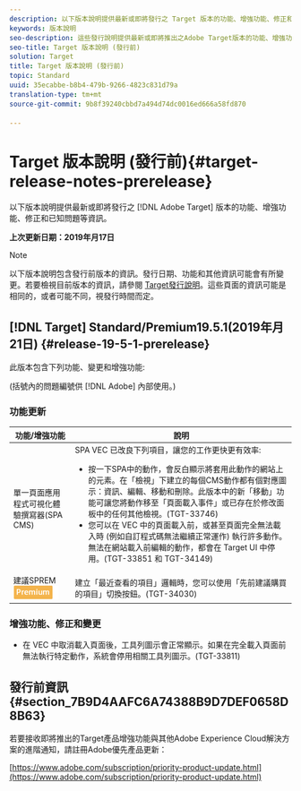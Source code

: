 ```yaml
---
description: 以下版本說明提供最新或即將發行之 Target 版本的功能、增強功能、修正和已知問題等資訊。
keywords: 版本說明
seo-description: 這些發行說明提供最新或即將推出之Adobe Target版本的功能、增強功能、修正和已知問題的相關資訊
seo-title: Target 版本說明 (發行前)
solution: Target
title: Target 版本說明 (發行前)
topic: Standard
uuid: 35ecabbe-b8b4-479b-9266-4823c831d79a
translation-type: tm+mt
source-git-commit: 9b8f39240cbbd7a494d74dc0016ed666a58fd870

---
```



# Target 版本說明 (發行前){#target-release-notes-prerelease}

以下版本說明提供最新或即將發行之 [!DNL Adobe Target] 版本的功能、增強功能、修正和已知問題等資訊。

**上次更新日期：2019年月17日**

>[!NOTE]
>
>以下版本說明包含發行前版本的資訊。發行日期、功能和其他資訊可能會有所變更。若要檢視目前版本的資訊，請參閱 [Target發行說明](release-notes.md)。這些頁面的資訊可能是相同的，或者可能不同，視發行時間而定。

## [!DNL Target] Standard/Premium19.5.1(2019年月21日) {#release-19-5-1-prerelease}

此版本包含下列功能、變更和增強功能:

(括號內的問題編號供 [!DNL Adobe] 內部使用。)

### 功能更新

| 功能/增強功能 | 說明 |
| --- | --- |
| 單一頁面應用程式可視化體驗撰寫器(SPA CMS) | SPA VEC 已改良下列項目，讓您的工作更快更有效率: <ul><li>按一下SPA中的動作，會反白顯示將套用此動作的網站上的元素。在「檢視」下建立的每個CMS動作都有個對應圖示：資訊、編輯、移動和刪除。此版本中的新「移動」功能可讓您將動作移至「頁面載入事件」或已存在於修改面板中的任何其他檢視。(TGT-33746)</li><li>您可以在 VEC 中的頁面載入前，或甚至頁面完全無法載入時 (例如自訂程式碼無法繼續正常運作) 執行許多動作。無法在網站載入前編輯的動作，都會在 Target UI 中停用。(TGT-33851 和 TGT-34149)</li></ul> |
| 建議SPREM<br>![徽章](/help/assets/premium.png) | 建立「最近查看的項目」邏輯時，您可以使用「先前建議購買的項目」切換按鈕。(TGT-34030) |

### 增強功能、修正和變更

* 在 VEC 中取消載入頁面後，工具列圖示會正常顯示。如果在完全載入頁面前無法執行特定動作，系統會停用相關工具列圖示。(TGT-33811)

## 發行前資訊 {#section_7B9D4AAFC6A74388B9D7DEF0658D8B63}

若要接收即將推出的Target產品增強功能與其他Adobe Experience Cloud解決方案的進階通知，請註冊Adobe優先產品更新：

[https://www.adobe.com/subscription/priority-product-update.html](https://www.adobe.com/subscription/priority-product-update.html)
